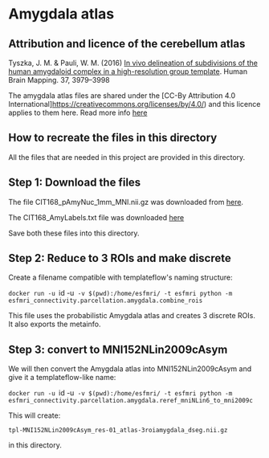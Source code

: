 # Amygdala atlas

## Attribution and licence of the cerebellum atlas

Tyszka, J. M. & Pauli, W. M. (2016) [In vivo delineation of subdivisions of the human amygdaloid complex in a high-resolution group template](https://onlinelibrary.wiley.com/doi/abs/10.1002/hbm.23289). Human Brain Mapping. 37, 3979–3998

The amygdala atlas files are shared under the [CC-By Attribution 4.0 International]https://creativecommons.org/licenses/by/4.0/) and this licence applies to them here. Read more info [here](https://osf.io/hksa6/)

## How to recreate the files in this directory

All the files that are needed in this project are provided in this directory.

## Step 1: Download the files

The file CIT168_pAmyNuc_1mm_MNI.nii.gz was downloaded from [here](https://osf.io/5ujaf/).

The CIT168_AmyLabels.txt file was downloaded [here](https://osf.io/ngxtw/)

Save both these files into this directory.

## Step 2: Reduce to 3 ROIs and make discrete

Create a filename compatible with templateflow's naming structure:

`docker run -u `id -u` -v $(pwd):/home/esfmri/ -t esfmri python -m esfmri_connectivity.parcellation.amygdala.combine_rois`

This file uses the probabilistic Amygdala atlas and creates 3 discrete ROIs. It also exports the metainfo.

## Step 3: convert to MNI152NLin2009cAsym

We will then convert the Amygdala atlas into MNI152NLin2009cAsym and give it a templateflow-like name:

`docker run -u `id -u` -v $(pwd):/home/esfmri/ -t esfmri python -m esfmri_connectivity.parcellation.amygdala.reref_mniNLin6_to_mni2009c`

This will create:

`tpl-MNI152NLin2009cAsym_res-01_atlas-3roiamygdala_dseg.nii.gz`

in this directory.